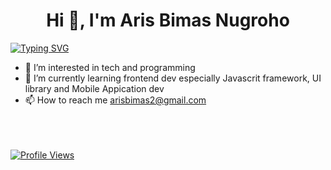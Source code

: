 <h1 align="center">Hi 👋, I'm Aris Bimas Nugroho</h1>

<a align="center" href="https://git.io/typing-svg"><img align="center" src="https://readme-typing-svg.demolab.com?font=Fira+Code&duration=4000&pause=1000&color=F74700&width=435&lines=A+Front+End+Developer;" alt="Typing SVG" /></a>

- 👀 I’m interested in tech and programming
- 🌱 I’m currently learning frontend dev especially Javascrit framework, UI library and Mobile Appication dev 
- 📫 How to reach me arisbimas2@gmail.com

<br><br><br>
<a href="https://github.com/arisbimas/">
   <img alt="Profile Views" src="https://komarev.com/ghpvc/?username=arisbimas&style=flat-square&label=Profile+Views&color=0891b2" />
</a>
<!---
arisbimas/arisbimas is a ✨ special ✨ repository because its `README.md` (this file) appears on your GitHub profile.
You can click the Preview link to take a look at your changes.
--->
